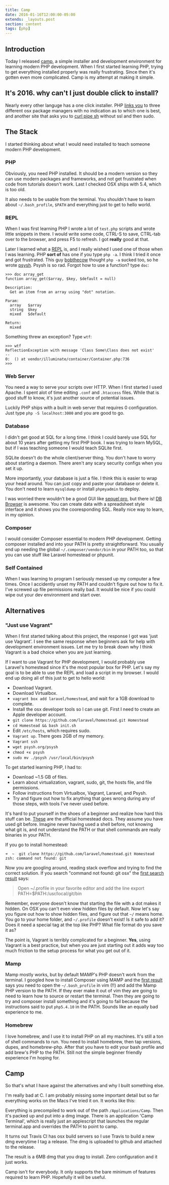```yaml
---
title: Camp
date: 2016-01-16T12:00:00-05:00
extends: _layouts.post
section: content
tags: [php]
---
```


## Introduction

Today I released [camp](https://github.com/matthew-james/camp), a simple installer and development environment for learning modern PHP development.  When I first started learning PHP, trying to get everything installed properly was really frustrating.  Since then it's gotten even more complicated.  Camp is my attempt at making it simple.

## It's 2016. why can't I just double click to install?

Nearly every other languge has a one click installer.  PHP [links you](http://php.net/manual/en/install.macosx.packages.php) to three different osx package managers with no indication as to which one is best, and another site that asks you to [curl pipe sh](http://curlpipesh.tumblr.com/) without ssl and then sudo.

## The Stack

I started thinking about what I would need installed to teach someone modern PHP development.

### PHP

Obviously, you need PHP installed.  It should be a modern version so they can use modern packages and frameworks, and not get frustrated when code from tutorials doesn't work.  Last I checked OSX ships with 5.4, which is too old.

It also needs to be usable from the terminal.  You shouldn't have to learn about `~/.bash_profile`, `$PATH` and everything just to get to hello world.

### REPL

When I was first learning PHP I wrote a lot of `test.php` scripts and wrote little snippets in there.  I would write some code, CTRL-S to save, CTRL-tab over to the browser, and press F5 to refresh.  I got __really__ good at that.

Later I learned what a [REPL](https://en.wikipedia.org/wiki/Read%E2%80%93eval%E2%80%93print_loop) is, and I really wished I used one of those when I was learning.  PHP __sort of__ has one if you type `php -a`.  I think I tried it once and got frustrated.  This guy [bobthecow](https://github.com/bobthecow) thought `php -a` sucked too, so he wrote [psysh](http://psysh.org/).  Psysh is so rad.  Forgot how to use a function? type `doc`:

```
>>> doc array_get
function array_get($array, $key, $default = null)

Description:
  Get an item from an array using "dot" notation.

Param:
  array   $array
  string  $key
  mixed   $default

Return:
  mixed
```

Something threw an exception? Type `wtf`:

```
>>> wtf
ReflectionException with message 'Class Some\Class does not exist'
--
0:  () at vendor/illuminate/container/Container.php:736
>>>
```

### Web Server

You need a way to serve your scripts over HTTP.  When I first started I used Apache.  I spent alot of time editing `.conf` and `.htaccess` files.  While that is good stuff to know, it's just another source of potential issues.

Luckily PHP ships with a built in web server that requires 0 configuration.  Just type `php -S localhost:3000` and you are good to go.

### Database

I didn't get good at SQL for a long time.  I think I could barely use SQL for about 10 years after getting my first PHP book.  I was trying to learn MySQL, but if I was teaching someone I would teach SQLite first.

SQLite doesn't do the whole client/server thing.  You don't have to worry about starting a daemon.  There aren't any scary security configs when you set it up.

More importantly, your database is just a file.  I think this is easier to wrap your head around.  You can just copy and paste your database or delete it.  You don't need to learn `mysqldump` or install `phpmyadmin` to deploy.

I was worried there wouldn't be a good GUI like [sequel pro](http://www.sequelpro.com/), but there is!  [DB Browser](http://sqlitebrowser.org/) is awesome.  You can create data with a spreadsheet style interface and it shows you the cooresponding SQL.  Really nice way to learn, in my opinion.

### Composer

I would consider Composer essential to modern PHP development.  Getting composer installed and into your PATH is pretty straightforward.  You usually end up needing the global `~/.composer/vendor/bin` in your PATH too, so that you can use stuff like Laravel homestead or phpunit.

### Self Contained

When I was learning to program I seriously messed up my computer a few times.  Once I accidently unset my PATH and couldn't figure out how to fix it.  I've screwed up file permissions really bad.  It would be nice if you could wipe out your dev environment and start over.

## Alternatives

### "Just use Vagrant"

When I first started talking about this project, the response I got was 'just use Vagrant'.  I see the same response when beginners ask for help with development environment issues.  Let me try to break down why I think Vagrant is a bad choice when you are just learning.

If I want to use Vagrant for PHP development, I would probably use Laravel's homestead since it's the most popular box for PHP.  Let's say my goal is to be able to use the REPL and load a script in my browser.  I would end up doing all of this just to get to hello world:

- Download Vagrant.
- Download Virtualbox.
- `vagrant box add laravel/homestead`, and wait for a 1GB download to complete.
- Install the osx developer tools so I can use git.  First I need to create an Apple developer account.
- `git clone https://github.com/laravel/homestead.git Homestead`
- `cd Homestead && bash init.sh`
- Edit `/etc/hosts`, which requires sudo.
- `Vagrant up`.  There goes 2GB of my memory.
- `Vagrant ssh`
- `wget psysh.org/psysh`
- `chmod +x psysh`
- `sudo mv ./psysh /usr/local/bin/psysh`

To get started learning PHP, I had to:

- Download ~1.5 GB of files.
- Learn about virtualization, vagrant, sudo, git, the hosts file, and file permissions.
- Follow instructions from Virtualbox, Vagrant, Laravel, and Psysh.
- Try and figure out how to fix anything that goes wrong during any of those steps, with tools I've never used before.

It's hard to put yourself in the shoes of a beginner and realize how hard this stuff can be.  [These](https://laravel.com/docs/master/homestead) are the official homestead docs.  They assume you have used git before.  Imagine never having used a shell before, not knowing what git is, and not understand the PATH or that shell commands are really binaries in your PATH.

If you go to install homestead:

```
➜  ~  git clone https://github.com/laravel/homestead.git Homestead
zsh: command not found: git
```

Now you are googling around, reading stack overflow and trying to find the correct solution.  If you search "command not found: git osx" the [first search result](http://stackoverflow.com/questions/1835837/git-command-not-found-on-os-x-10-5) says:

> Open ~/.profile in your favorite editor and add the line
> export PATH=$PATH:/usr/local/git/bin

Remember, everyone doesn't know that starting the file with a dot makes it hidden.  On OSX you can't even view hidden files by default.  Now let's say you figure out how to show hidden files, and figure out that `~/` means home.  You go to your home folder, and `~/.profile` doesn't exist!  Is it safe to add it?  Does it need a special tag at the top like PHP?  What file format do you save it as?

The point is, Vagrant is terribly complicated for a beginner.  __Yes__, using Vagrant is a best practice, but when you are just starting out it adds way too much friction to the setup process for what you get out of it.

### Mamp

Mamp mostly works, but by default MAMP's PHP doesn't work from the terminal.  I googled how to install Composer using MAMP and the [first result](https://gist.github.com/irazasyed/5987693) says you need to open the `~/.bash_profile` in vim (!!) and add the Mamp PHP version to the PATH.  If they ever make it out of vim they are going to need to learn how to source or restart the terminal.  Then they are going to try and composer install something and it's going to fail because the instructions said to put `php5.4.10` in the PATH.  Sounds like an equally bad experience to me.

### Homebrew

I love homebrew, and I use it to install PHP on all my machines.  It's still a ton of shell commands to run.  You need to install homebrew, then tap versions, dupes, and homebrew-php.  After that you have to edit your bash profile and add brew's PHP to the PATH.  Still not the simple beginner friendly experience I'm hoping for.

## Camp

So that's what I have against the alternatives and why I built something else.

I'm really bad at C.  I am probably missing some important detail but so far everything works on the Macs I've tried it on.  It works like this:

Everything is precompiled to work out of the path `/Applications/Camp`.  Then it's packed up and put into a dmg image.  There is an application 'Camp Terminal', which is really just an applescript that launches the regular terminal.app and overrides the PATH to point to camp.

It turns out Travis CI has osx build servers so I use Travis to build a new dmg everytime I tag a release.  The dmg is uploaded to github and attached to the release.

The result is a 6MB dmg that you drag to install.  Zero configuration and it just works.

Camp isn't for everybody.  It only supports the bare minimum of features required to learn PHP.  Hopefully it will be useful.

